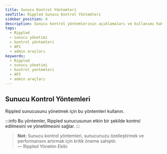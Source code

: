 ```yaml
---
title: Sunucu Kontrol Yöntemleri
seoTitle: Rippled Sunucu Kontrol Yöntemleri
sidebar_position: 4
description: Sunucu kontrol yöntemlerinin açıklamaları ve kullanımı hakkında bilgi. Bu yöntemler, sunucunuzun etkin bir şekilde yönetilmesini sağlar.
tags: 
  - Rippled
  - sunucu yönetimi
  - kontrol yöntemleri
  - API
  - admin araçları
keywords: 
  - Rippled
  - sunucu yönetimi
  - kontrol yöntemleri
  - API
  - admin araçları
---
```


## Sunucu Kontrol Yöntemleri

Rippled sunucusunu yönetmek için bu yöntemleri kullanın.

:::info
Bu yöntemler, Rippled sunucusunun etkin bir şekilde kontrol edilmesini ve yönetilmesini sağlar.
:::

> **Not:** Sunucu kontrol yöntemleri, sunucunuzu özelleştirmek ve performansını artırmak için kritik öneme sahiptir.  
> — Rippled Yönetim Ekibi

